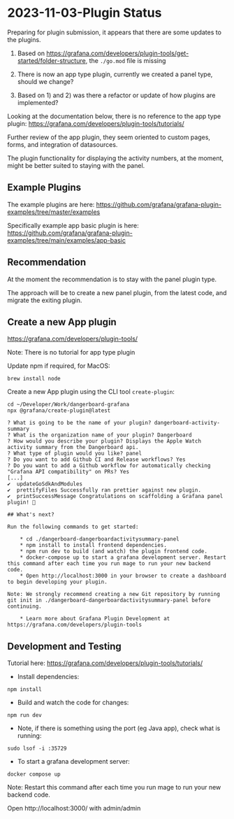 # 2023-11-03-Plugin Status
Preparing for plugin submission, it appears that there are some updates to the plugins.

1) Based on https://grafana.com/developers/plugin-tools/get-started/folder-structure, the `./go.mod` file is missing

2) There is now an app type plugin, currently we created a panel type, should we change?

3) Based on 1) and 2) was there a refactor or update of how plugins are implemented?

Looking at the documentation below, there is no reference to the app type plugin:
https://grafana.com/developers/plugin-tools/tutorials/

Further review of the app plugin, they seem oriented to custom pages, forms, and integration of datasources. 

The plugin functionality for displaying the activity numbers, at the moment, might be better suited to staying with the panel.

## Example Plugins
The example plugins are here:
https://github.com/grafana/grafana-plugin-examples/tree/master/examples

Specifically example app basic plugin is here:
https://github.com/grafana/grafana-plugin-examples/tree/main/examples/app-basic

## Recommendation
At the moment the recommendation is to stay with the panel plugin type.  

The approach will be to create a new panel plugin, from the latest code, and migrate the exiting plugin.

## Create a new App plugin
https://grafana.com/developers/plugin-tools/

Note: There is no tutorial for app type plugin

Update npm if required, for MacOS:
```
brew install node
```

Create a new App plugin using the CLI tool `create-plugin`:
```
cd ~/Developer/Work/dangerboard-grafana
npx @grafana/create-plugin@latest
```

```
? What is going to be the name of your plugin? dangerboard-activity-summary
? What is the organization name of your plugin? Dangerboard
? How would you describe your plugin? Displays the Apple Watch activity summary from the Dangerboard api.
? What type of plugin would you like? panel
? Do you want to add Github CI and Release workflows? Yes
? Do you want to add a Github workflow for automatically checking "Grafana API compatibility" on PRs? Yes
[...]
✔  updateGoSdkAndModules
✔  prettifyFiles Successfully ran prettier against new plugin.
✔  printSuccessMessage Congratulations on scaffolding a Grafana panel plugin! 🚀

## What's next?

Run the following commands to get started:

    * cd ./dangerboard-dangerboardactivitysummary-panel
    * npm install to install frontend dependencies.
    * npm run dev to build (and watch) the plugin frontend code.
    * docker-compose up to start a grafana development server. Restart this command after each time you run mage to run your new backend code.
    * Open http://localhost:3000 in your browser to create a dashboard to begin developing your plugin.

Note: We strongly recommend creating a new Git repository by running git init in ./dangerboard-dangerboardactivitysummary-panel before continuing.

    * Learn more about Grafana Plugin Development at https://grafana.com/developers/plugin-tools
```


## Development and Testing
Tutorial here:
https://grafana.com/developers/plugin-tools/tutorials/

- Install dependencies:
```
npm install
```

- Build and watch the code for changes:
```
npm run dev
```

- Note, if there is something using the port (eg Java app), check what is running:
```
sudo lsof -i :35729
```

- To start a grafana development server:
```
docker compose up
```
Note: Restart this command after each time you run mage to run your new backend code.

Open http://localhost:3000/ with admin/admin


